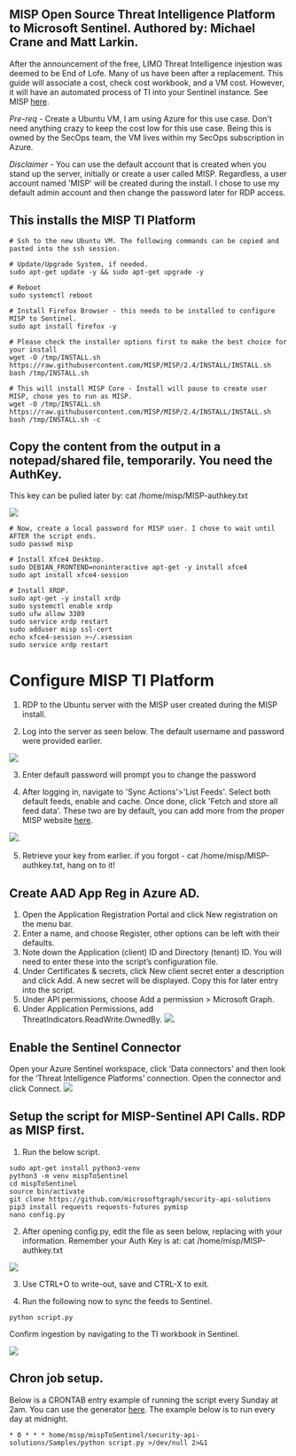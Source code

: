 ## MISP Open Source Threat Intelligence Platform to Microsoft Sentinel. Authored by: Michael Crane and Matt Larkin. ##

After the announcement of the free, LIMO Threat Intelligence injestion was deemed to be End of Lofe. Many of us have been after a replacement. This guide will associate a cost, check cost workbook, and a VM cost. However, it will have an automated process of TI into your Sentinel instance. See MISP [here](https://www.misp-project.org/).


*Pre-req* - Create a Ubuntu VM, I am using Azure for this use case. Don't need anything crazy to keep the cost low for this use case. Being this is owned by the SecOps team, the VM lives within my SecOps subscription in Azure.

*Disclaimer* - You can use the default account that is created when you stand up the server, initially or create a user called MISP. Regardless, a user account named 'MISP' will be created during the install. I chose to use my default admin account and then change the password later for RDP access. 

## This installs the MISP TI Platform

```
# Ssh to the new Ubuntu VM. The following commands can be copied and pasted into the ssh session.

# Update/Upgrade System, if needed.
sudo apt-get update -y && sudo apt-get upgrade -y

# Reboot
sudo systemctl reboot

# Install Firefox Browser - this needs to be installed to configure MISP to Sentinel.
sudo apt install firefox -y

# Please check the installer options first to make the best choice for your install 
wget -O /tmp/INSTALL.sh https://raw.githubusercontent.com/MISP/MISP/2.4/INSTALL/INSTALL.sh
bash /tmp/INSTALL.sh

# This will install MISP Core - Install will pause to create user MISP, chose yes to run as MISP. 
wget -O /tmp/INSTALL.sh https://raw.githubusercontent.com/MISP/MISP/2.4/INSTALL/INSTALL.sh
bash /tmp/INSTALL.sh -c
```

## Copy the content from the output in a notepad/shared file, temporarily. You need the AuthKey.

This key can be pulled later by:  cat /home/misp/MISP-authkey.txt

![](https://github.com/Cyberlorians/uploadedimages/blob/main/MISPafterinstall1.png)


```
# Now, create a local password for MISP user. I chose to wait until AFTER the script ends.
sudo passwd misp

# Install Xfce4 Desktop.
sudo DEBIAN_FRONTEND=noninteractive apt-get -y install xfce4
sudo apt install xfce4-session

# Install XRDP.
sudo apt-get -y install xrdp
sudo systemctl enable xrdp
sudo ufw allow 3389
sudo service xrdp restart
sudo adduser misp ssl-cert
echo xfce4-session >~/.xsession
sudo service xrdp restart

```

# Configure MISP TI Platform

1. RDP to the Ubuntu server with the MISP user created during the MISP install.

2. Log into the server as seen below. The default username and password were provided earlier. 

![](https://github.com/Cyberlorians/uploadedimages/blob/main/MISPlogin.png)

3. Enter default password will prompt you to change the password

4. After logging in, navigate to 'Sync Actions'>'List Feeds'. Select both default feeds, enable and cache. Once done, click 'Fetch and store all feed data'. These two are by default, you can add more from the proper MISP website [here](https://www.misp-project.org/feeds/).

![](https://github.com/Cyberlorians/uploadedimages/blob/main/MISPsetup1.png).

5. Retrieve your key from earlier. if you forgot - cat /home/misp/MISP-authkey.txt, hang on to it!

## Create AAD App Reg in Azure AD.

1. Open the Application Registration Portal and click New registration on the menu bar.
2. Enter a name, and choose Register, other options can be left with their defaults.
3. Note down the Application (client) ID and Directory (tenant) ID. You will need to enter these into the script’s configuration file.
4. Under Certificates & secrets, click New client secret enter a description and click Add. A new secret will be displayed. Copy this for later entry into the script.
5. Under API permissions, choose Add a permission > Microsoft Graph.
6. Under Application Permissions, add ThreatIndicators.ReadWrite.OwnedBy.
![](https://github.com/Cyberlorians/uploadedimages/blob/main/MISPsetup2.png).

## Enable the Sentinel Connector
Open your Azure Sentinel workspace, click ‘Data connectors’ and then look for the ‘Threat Intelligence Platforms’ connection. Open the connector and click Connect.
![](https://github.com/Cyberlorians/uploadedimages/blob/main/MISPsetup3.png)

## Setup the script for MISP-Sentinel API Calls. RDP as MISP first. 

1. Run the below script.

```
sudo apt-get install python3-venv
python3 -m venv mispToSentinel
cd mispToSentinel
source bin/activate
git clone https://github.com/microsoftgraph/security-api-solutions
pip3 install requests requests-futures pymisp
nano config.py
```
2. After opening config.py, edit the file as seen below, replacing with your information. Remember your Auth Key is at: cat /home/misp/MISP-authkey.txt

![](https://github.com/Cyberlorians/uploadedimages/blob/main/MISPsetup6.png)

3. Use CTRL+O to write-out, save and CTRL-X to exit.

4. Run the following now to sync the feeds to Sentinel.
```
python script.py
```
Confirm ingestion by navigating to the TI workbook in Sentinel.

![](https://github.com/Cyberlorians/uploadedimages/blob/main/MISPsetup7.png)

## Chron job setup.

Below is a CRONTAB entry example of running the script every Sunday at 2am. You can use the generator [here](https://crontab-generator.org/). The example below is to run every day at midnight.
```
* 0 * * * home/misp/mispToSentinel/security-api-solutions/Samples/python script.py >/dev/null 2>&1
```

